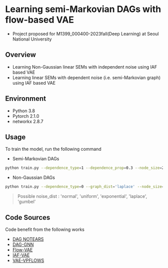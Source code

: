 # Learning semi-Markovian DAGs with flow-based VAE

- Project proposed for M1399_000400-2023fall(Deep Learning) at Seoul National University

## Overview

- Learning Non-Gaussian linear SEMs with independent noise using IAF based VAE
- Learning linear SEMs with dependent noise (i.e. semi-Markovian graph) using IAF based VAE


## Environment

- Python 3.8
- Pytorch 2.1.0
- networkx 2.8.7

## Usage

To train the model, run the following command

- Semi-Markovian DAGs
```bash
python train.py --dependence_type=1 --dependence_prop=0.3 --node_size=20 --seed=123 --flow_type='IAF'
```

- Non-Gaussian DAGs
```bash
python train.py --dependence_type=0 --graph_dist='laplace' --node_size=20 --seed=123 --flow_type='IAF'
```
> Possible noise_dist : 'normal', 'uniform', 'exponential', 'laplace', 'gumbel'


## Code Sources
Code benefit from the following works
- [DAG NOTEARS](https://github.com/xunzheng/notears)
- [DAG-GNN](https://github.com/fishmoon1234/DAG-GNN)
- [Flow-VAE](https://github.com/fmu2/flow-VAE)
- [IAF-VAE](https://github.com/pclucas14/iaf-vae)
- [VAE-VPFLOWS](https://github.com/jmtomczak/vae_vpflows)
